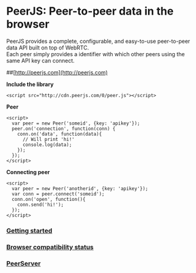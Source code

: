 # PeerJS: Peer-to-peer data in the browser #

PeerJS provides a complete, configurable, and easy-to-use peer-to-peer data API built on top of WebRTC.   
Each peer simply provides a identifier with which other peers using the same API key can connect.

##[http://peerjs.com](http://peerjs.com)


**Include the library**

    <script src="http://cdn.peerjs.com/0/peer.js"></script>

**Peer**

    <script>
      var peer = new Peer('someid', {key: 'apikey'});
      peer.on('connection', function(conn) {
        conn.on('data', function(data){
          // Will print 'hi!'
          console.log(data);
        });
      });
    </script>

**Connecting peer**

    <script>
      var peer = new Peer('anotherid', {key: 'apikey'});
      var conn = peer.connect('someid');
      conn.on('open', function(){
        conn.send('hi!');
      }); 
    </script>


### [Getting started](http://peerjs.com/start)

### [Browser compatibility status](http://peerjs.com/status)

### [PeerServer](https://github.com/peers/peerjs-server)




